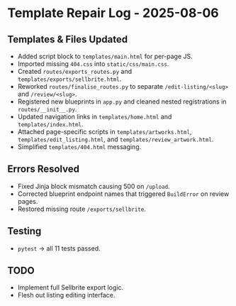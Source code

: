 # Template Repair Log - 2025-08-06

## Templates & Files Updated
- Added script block to `templates/main.html` for per-page JS.
- Imported missing `404.css` into `static/css/main.css`.
- Created `routes/exports_routes.py` and `templates/exports/sellbrite.html`.
- Reworked `routes/finalise_routes.py` to separate `/edit-listing/<slug>` and `/review/<slug>`.
- Registered new blueprints in `app.py` and cleaned nested registrations in `routes/__init__.py`.
- Updated navigation links in `templates/home.html` and `templates/index.html`.
- Attached page-specific scripts in `templates/artworks.html`, `templates/edit_listing.html`, and `templates/review_artwork.html`.
- Simplified `templates/404.html` messaging.

## Errors Resolved
- Fixed Jinja block mismatch causing 500 on `/upload`.
- Corrected blueprint endpoint names that triggered `BuildError` on review pages.
- Restored missing route `/exports/sellbrite`.

## Testing
- `pytest` → all 11 tests passed.

## TODO
- Implement full Sellbrite export logic.
- Flesh out listing editing interface.
